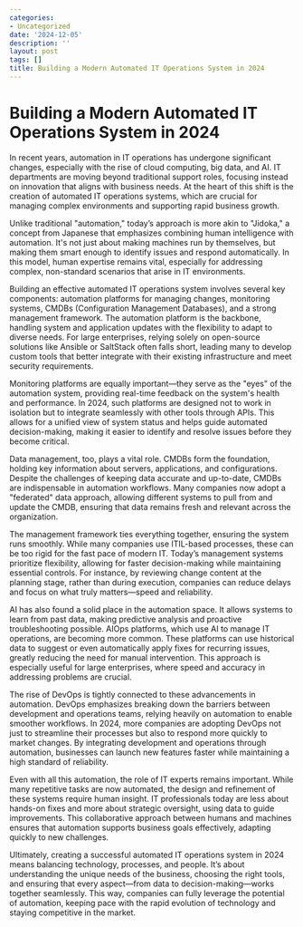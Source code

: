 ```yaml
---
categories:
- Uncategorized
date: '2024-12-05'
description: ''
layout: post
tags: []
title: Building a Modern Automated IT Operations System in 2024
---
```


# Building a Modern Automated IT Operations System in 2024

In recent years, automation in IT operations has undergone significant changes, especially with the rise of cloud computing, big data, and AI. IT departments are moving beyond traditional support roles, focusing instead on innovation that aligns with business needs. At the heart of this shift is the creation of automated IT operations systems, which are crucial for managing complex environments and supporting rapid business growth.

Unlike traditional "automation," today’s approach is more akin to "Jidoka," a concept from Japanese that emphasizes combining human intelligence with automation. It's not just about making machines run by themselves, but making them smart enough to identify issues and respond automatically. In this model, human expertise remains vital, especially for addressing complex, non-standard scenarios that arise in IT environments.

Building an effective automated IT operations system involves several key components: automation platforms for managing changes, monitoring systems, CMDBs (Configuration Management Databases), and a strong management framework. The automation platform is the backbone, handling system and application updates with the flexibility to adapt to diverse needs. For large enterprises, relying solely on open-source solutions like Ansible or SaltStack often falls short, leading many to develop custom tools that better integrate with their existing infrastructure and meet security requirements.

Monitoring platforms are equally important—they serve as the "eyes" of the automation system, providing real-time feedback on the system's health and performance. In 2024, such platforms are designed not to work in isolation but to integrate seamlessly with other tools through APIs. This allows for a unified view of system status and helps guide automated decision-making, making it easier to identify and resolve issues before they become critical.

Data management, too, plays a vital role. CMDBs form the foundation, holding key information about servers, applications, and configurations. Despite the challenges of keeping data accurate and up-to-date, CMDBs are indispensable in automation workflows. Many companies now adopt a "federated" data approach, allowing different systems to pull from and update the CMDB, ensuring that data remains fresh and relevant across the organization.

The management framework ties everything together, ensuring the system runs smoothly. While many companies use ITIL-based processes, these can be too rigid for the fast pace of modern IT. Today’s management systems prioritize flexibility, allowing for faster decision-making while maintaining essential controls. For instance, by reviewing change content at the planning stage, rather than during execution, companies can reduce delays and focus on what truly matters—speed and reliability.

AI has also found a solid place in the automation space. It allows systems to learn from past data, making predictive analysis and proactive troubleshooting possible. AIOps platforms, which use AI to manage IT operations, are becoming more common. These platforms can use historical data to suggest or even automatically apply fixes for recurring issues, greatly reducing the need for manual intervention. This approach is especially useful for large enterprises, where speed and accuracy in addressing problems are crucial.

The rise of DevOps is tightly connected to these advancements in automation. DevOps emphasizes breaking down the barriers between development and operations teams, relying heavily on automation to enable smoother workflows. In 2024, more companies are adopting DevOps not just to streamline their processes but also to respond more quickly to market changes. By integrating development and operations through automation, businesses can launch new features faster while maintaining a high standard of reliability.

Even with all this automation, the role of IT experts remains important. While many repetitive tasks are now automated, the design and refinement of these systems require human insight. IT professionals today are less about hands-on fixes and more about strategic oversight, using data to guide improvements. This collaborative approach between humans and machines ensures that automation supports business goals effectively, adapting quickly to new challenges.

Ultimately, creating a successful automated IT operations system in 2024 means balancing technology, processes, and people. It’s about understanding the unique needs of the business, choosing the right tools, and ensuring that every aspect—from data to decision-making—works together seamlessly. This way, companies can fully leverage the potential of automation, keeping pace with the rapid evolution of technology and staying competitive in the market.
